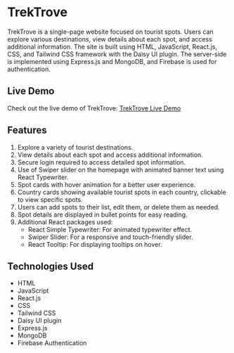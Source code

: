 # TrekTrove

TrekTrove is a single-page website focused on tourist spots. Users can explore various destinations, view details about each spot, and access additional information. The site is built using HTML, JavaScript, React.js, CSS, and Tailwind CSS framework with the Daisy UI plugin. The server-side is implemented using Express.js and MongoDB, and Firebase is used for authentication.

## Live Demo
Check out the live demo of TrekTrove: [TrekTrove Live Demo](https://assaignment-10-with-server.web.app/)

## Features
1. Explore a variety of tourist destinations.
2. View details about each spot and access additional information.
3. Secure login required to access detailed spot information.
4. Use of Swiper slider on the homepage with animated banner text using React Typewriter.
5. Spot cards with hover animation for a better user experience.
6. Country cards showing available tourist spots in each country, clickable to view specific spots.
7. Users can add spots to their list, edit them, or delete them as needed.
8. Spot details are displayed in bullet points for easy reading.
9. Additional React packages used:
    - React Simple Typewriter: For animated typewriter effect.
    - Swiper Slider: For a responsive and touch-friendly slider.
    - React Tooltip: For displaying tooltips on hover.

## Technologies Used
- HTML
- JavaScript
- React.js
- CSS
- Tailwind CSS
- Daisy UI plugin
- Express.js
- MongoDB
- Firebase Authentication
